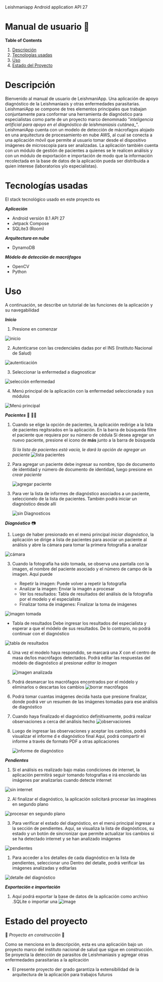 
Leishmaniapp Android application API 27 

# Manual de usuario :iphone:

**Table of Contents**

1. [Descripción](#Descripción)
2. [Tecnologías usadas](#Tecnologíasusadas)
3. [Uso](#uso)
4. [Estado del Proyecto](#estado-del-proyecto)



# Descripción

Bienvenido al manual de usuario de LeishmaniApp. Una aplicación de apoyo diagnóstico de la Leishmaniasis y otras enfermedades parasitarias.
LeishmaniApp se compone de tres elementos principales que trabajan conjuntamente para conformar una herramienta de diagnóstico para especialistas
como parte de un proyecto marco denominado "_inteligencia artificial para apoyo en el diagnóstico de leishmaniasis cutánea__".
LeishmaniApp cuenta con un modelo de detección de mácrofagos alojado en una arquitectura de procesamiento en nube AWS, al cual se conecta a
una aplicación móvil que permite al usuario tomar desde el dispositivo imágenes de microscopía para ser analizadas.
La aplicación también cuenta con un módulo de gestión de pacientes a quienes se le realicen análisis y con un módulo de exportación e importación
de modo que la información recolectada en la base de datos de la aplicación pueda ser distribuida a quien interese (laboratorios y/o especialistas).
# Tecnologías usadas
El stack tecnológico usado en este proyecto es

***Aplicación***
* Android versión 8.1 API 27
* Jetpack Compose
* SQLite3 (Room)
  
***Arquitectura en nube***
* DynamoDB
  
***Módelo de detección de macrófagos***
* OpenCV
* Python

# Uso
A continuación, se describe un tutorial de las funciones de la aplicación y su navegabilidad

***Inicio***

1. Presione en comenzar

![inicio](https://github.com/leishmaniapp/leishmaniapp-android/assets/70526846/e1e615be-f127-438f-b21f-1afff6d412bf)

2. Autenticarse con las credenciales dadas por el INS (Instituto Nacional de Salud)
   

![autenticación](https://github.com/leishmaniapp/leishmaniapp-android/assets/70526846/bb52f7ef-5d56-4555-a7de-b6926eeaa92f)

3. Seleccionar la enfermedad a diagnosticar

![selección enfermedad](https://github.com/leishmaniapp/leishmaniapp-android/assets/70526846/30bbe753-74c9-4fe5-8268-3b461714030b)

4. Menú principal de la aplicación con la enfermedad seleccionada y sus módulos

![Menú principal](https://github.com/leishmaniapp/leishmaniapp-android/assets/70526846/aabb6a1c-4d2d-4a9d-9342-e1b51eba6d6f)

***Pacientes*** :frowning_person: :frowning_man:
1. Cuando se elige la opción de pacientes, la aplicación redirige a la lista de pacientes regitsrados en la aplicación.
   En la barra de búsqueda filtre el paciente que requiera por su número de cédula
   Si desea agregar un nuevo paciente, presione el icono de __más__ junto a la barra de búsqueda 

      _Si la lista de pacientes está vacía, le dará la opción de agregar un paciente_
![lista pacientes](https://github.com/leishmaniapp/leishmaniapp-android/assets/70526846/43017a52-9394-4d46-880e-8f34a976aca2)

2. Para agregar un paciente debe ingresar su nombre, tipo de documento de identidad y número de documento de identidad, luego presione en _crear paciente_

   ![agregar paciente](https://github.com/leishmaniapp/leishmaniapp-android/assets/70526846/2e74a425-c497-48a0-9747-7ee2a58972c3)

3. Para ver la lista de informes de diagnóstico asociados a un paciente, seleccionelo de la lista de pacientes. También podrá iniciar un diagnóstico desde allí
   
   ![sin Diagnosticos](https://github.com/leishmaniapp/leishmaniapp-android/assets/70526846/a01f0934-2df4-4f00-8cc3-76b2250b2b13)
  

***Diagnóstico*** :camera:
1. Luego de haber presionado en el menú principal _iniciar diagnóstico_, la aplicación se dirige a lista de pacientes para asociar un paciente
   al análisis y abre la cámara para tomar la primera fotografía a analizar
   
![cámara](https://github.com/leishmaniapp/leishmaniapp-android/assets/70526846/9aa61ebe-7888-487e-8160-fd30f0fadec2)

3. Cuando la fotografía ha sido tomada, se observa una pantalla con la imagen,
   el nombre del paciente asociado y el número de campo de la imagen. Aquí puede

   - Repetir la imagen: Puede volver a repetir la fotografía
   - Analizar la imagen: Enviar la imagén a procesar
   - Ver los resultados: Tabla de resultados del análisis de la fotografía por el modelo y el especialista
   - Finalizar toma de imágenes: Finalizar la toma de imágenes
     
  ![imagen tomada](https://github.com/leishmaniapp/leishmaniapp-android/assets/70526846/21009f05-a37f-486a-8d1a-09ad51b73c53)
  - Tabla de resultados
      Debe ingresar los resultados del especialista y esperar a que el módelo de sus resultados. De lo contrario, no podrá continuar con el diagnóstico
    
   ![tabla de resultados](https://github.com/leishmaniapp/leishmaniapp-android/assets/70526846/34f723df-f4c1-4097-8b5e-96869a9e6cab)

4. Una vez el modelo haya respondido, se marcará una _X_ con el centro de masa de/los macrófagos detectados.
   Podrá editar las respuestas del módelo de diagnóstico al presionar _editar la imagen_

   ![imagen analizada](https://github.com/leishmaniapp/leishmaniapp-android/assets/70526846/1ffcc2bc-c0c4-4667-bc6d-13a47ffa1e61)

5. Podrá desmarcar los macrófagos encontrados por el módelo y eliminarlos o descartas los cambios
   ![borrar macrófagos](https://github.com/leishmaniapp/leishmaniapp-android/assets/70526846/4706e001-3f15-4323-888f-811eeacb0e28)




5. Podrá tomar cuantas imágenes decida hasta que presione finalizar, donde podrá ver un resumen de las imágenes tomadas para ese análisis de diagnóstico

6. Cuando haya finalizado el diagnóstico definitivamente, podrá realizar observaciones a cerca del análisis hecho
   ![observaciones](https://github.com/leishmaniapp/leishmaniapp-android/assets/70526846/4cf27434-1db7-4be2-8894-92046ac11393)
  
7. Luego de ingresar las observaciones y aceptar los cambios, podrá visualizar el informe d e diagnóstico final
   Aquí, podrá compartir el informe a través de formato PDF a otras aplicaciones

   ![informe de diagnóstico](https://github.com/leishmaniapp/leishmaniapp-android/assets/70526846/1f8d8b66-1b24-4c15-83de-46d64928058b)




***Pendientes***
1. Si el análisis es realizado bajo malas condiciones de internet, la aplicación permitirá seguir tomando fotografías
 e irá encolando las imágenes par analizarlas cuando detecte internet

![sin internet](https://github.com/leishmaniapp/leishmaniapp-android/assets/70526846/aee20749-fcce-492c-8f29-0dfa4978fadd)

2. Al finalizar el diagnóstico, la aplicación solicitará procesar las imagénes en segundo plano 

![procesar en segundo plano](https://github.com/leishmaniapp/leishmaniapp-android/assets/70526846/99557790-ef5d-4bf9-a5b3-437ae17f9e9d)

3. Para verificar el estado del diagnóstico, en el menú principal ingresar a la sección de pendientes. Aquí, se visualiza la lista de diagnósticos,
su estado y un botón de sincronizar que permite actualizar los cambios si se ha detectado internet y se han analizado imágenes


![pendientes](https://github.com/leishmaniapp/leishmaniapp-android/assets/70526846/dffe59d2-6c28-481e-a625-f71bd2e6446f)

1. Para acceder a los detalles de cada diagnóstico en la lista de pendientes, seleccionar uno
Dentro del detalle, podrá verificar las imágenes analizadas y editarlas

![detalle del diagnóstico](https://github.com/leishmaniapp/leishmaniapp-android/assets/70526846/bf674c7d-d7c3-443d-9938-df05e07af1be)



***Exportación e importación***

1. Aquí podrá exportar la base de datos de la aplicación como archivo .SQLite o importar una
   ![image](https://github.com/leishmaniapp/leishmaniapp-android/assets/70526846/062cd69d-4053-4103-b113-ce30c9107038)

 # Estado del proyecto 

:construction: _Proyecto en construcción_ :construction:

Como se menciona en la descripción, esta es una aplicación bajo un proyecto marco del instituto nacional de salud que sigue en construcción.
Se proyecta la detección de parasitos de Leishmaniasis y agregar otras enfermedades parasitarias a la aplicación
- El presente proyecto der grado garantiza la extensibilidad de la arquitectura de la aplicación para trabajos futuros



